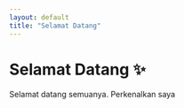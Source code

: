 ```yaml
---
layout: default
title: "Selamat Datang"
---
```


# Selamat Datang ✨


Selamat datang semuanya. Perkenalkan saya 

